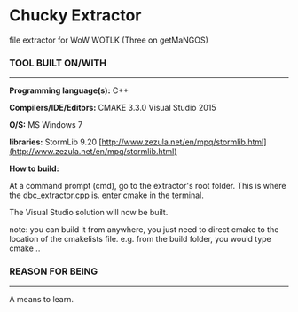 # Chucky Extractor
file extractor for WoW WOTLK (Three on getMaNGOS)

### TOOL BUILT ON/WITH
---------------

**Programming language(s):**
C++

**Compilers/IDE/Editors:** 
CMAKE 3.3.0
Visual Studio 2015


**O/S:** 
MS Windows 7

**libraries:**
StormLib 9.20
[http://www.zezula.net/en/mpq/stormlib.html](http://www.zezula.net/en/mpq/stormlib.html)

**How to build:**

At a command prompt (cmd), go to the extractor's root folder. This is where the dbc_extractor.cpp is.
enter cmake in the terminal.

The Visual Studio solution will now be built.

note: you can build it from anywhere, you just need to direct cmake to the location of the cmakelists file.
e.g. from the build folder, you would type
cmake ..

### REASON FOR BEING
---------------
A means to learn.